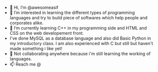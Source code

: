 - 👋 Hi, I’m @awesomeasif
- 👀 I’m interested in learning the different types of programming languages and try to build piece of softwares which help people and corporates alike.
- 🌱 I’m currently learning C++ in my programming side and HTML and CSS on the web developement front.
- I've done MySQL as a database language and also did Basic Python in my introductory class. I am also experienced with C but still but haven't made something i like yet!
- 💞️ Not collaborating anywhere because i'm still learning the working of languages.
- 📫 Reach me @

<!---
awesomeasif/awesomeasif is a ✨ special ✨ repository because its `README.md` (this file) appears on your GitHub profile.
You can click the Preview link to take a look at your changes.
--->
